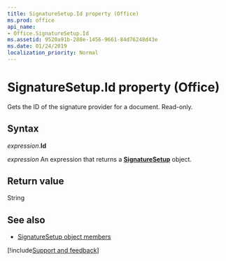 ```yaml
---
title: SignatureSetup.Id property (Office)
ms.prod: office
api_name:
- Office.SignatureSetup.Id
ms.assetid: 9520a91b-288e-1456-9661-84d76248d43e
ms.date: 01/24/2019
localization_priority: Normal
---
```



# SignatureSetup.Id property (Office)

Gets the ID of the signature provider for a document. Read-only.


## Syntax

_expression_.**Id**

_expression_ An expression that returns a **[SignatureSetup](Office.SignatureSetup.md)** object.


## Return value

String


## See also

- [SignatureSetup object members](overview/Library-Reference/signaturesetup-members-office.md)



[!include[Support and feedback](~/includes/feedback-boilerplate.md)]